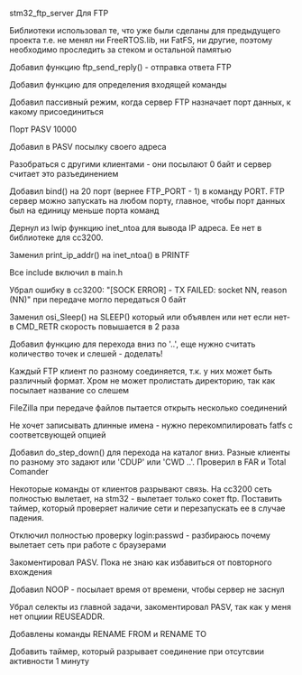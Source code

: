 stm32_ftp_server
Для FTP

Библиотеки использовал те, что уже были сделаны для предыдущего проекта т.е. не менял ни FreeRTOS.lib, ни FatFS, ни другие, поэтому необходимо проследить за стеком и остальной памятью

Добавил функцию ftp_send_reply() - отправка ответа FTP

Добавил функцию для определения входящей команды

Добавил пассивный режим, когда сервер FTP назначает порт данных, к какому присоединиться

Порт PASV 10000

Добавил в PASV посылку своего адреса

Разобраться с другими клиентами - они посылают 0 байт и сервер считает это разъединением

Добавил bind() на 20 порт (вернее FTP_PORT - 1) в команду PORT. FTP сервер можно запускать на любом порту, главное, чтобы порт данных был на единицу меньше порта команд

Дернул из lwip функцию inet_ntoa для вывода IP адреса. Ее нет в библиотеке для сс3200.

Заменил print_ip_addr() на inet_ntoa() в PRINTF

Все include включил в main.h

Убрал ошибку в сс3200: "[SOCK ERROR] - TX FAILED: socket NN, reason (NN)" при передаче могло передаться 0 байт

Заменил osi_Sleep() на SLEEP() который или объявлен или нет если нет-в CMD_RETR скорость повышается в 2 раза

Добавил функцию для перехода вниз по '..', еще нужно считать количество точек и слешей - доделать!

Каждый FTP клиент по разному соединяется, т.к. у них может быть различный формат. Хром не может пролистать директорию, так как посылает название со слешем

FileZilla при передаче файлов пытается открыть несколько соединений

Не хочет записывать длинные имена - нужно перекомпилировать fatfs с соответсвующей опцией

Добавил do_step_down() для перехода на каталог вниз. Разные клиенты по разному это задают или 'CDUP' или 'CWD ..'. Проверил в FAR и Total Comander

Некоторые команды от клиентов разрывают связь. На сс3200 сеть полностью вылетает, на stm32 - вылетает только сокет ftp. Поставить таймер, который проверяет наличие сети и перезапускать ее в случае падения.

Отключил полностью проверку login:passwd - разбираюсь почему вылетает сеть при работе с браузерами

Закоментировал PASV. Пока не знаю как избавиться от повторного вхождения

Добавил NOOP - посылает время от времени, чтобы сервер не заснул

Убрал селекты из главной задачи, закоментировал PASV, так как у меня нет опциии REUSEADDR.

Добавлены команды RENAME FROM и RENAME TO

Добавить таймер, который разрывает соединение при отсутсвии активности 1 минуту
